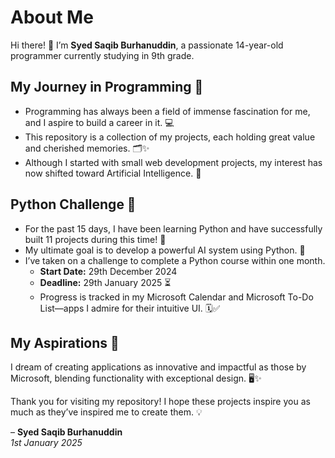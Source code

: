 # About Me

Hi there! 👋 I’m **Syed Saqib Burhanuddin**, a passionate 14-year-old programmer currently studying in 9th grade.  

## My Journey in Programming 🚀  
- Programming has always been a field of immense fascination for me, and I aspire to build a career in it. 💻  
- This repository is a collection of my projects, each holding great value and cherished memories. 🗂️✨  
- Although I started with small web development projects, my interest has now shifted toward Artificial Intelligence. 🤖  

## Python Challenge 🐍  
- For the past 15 days, I have been learning Python and have successfully built 11 projects during this time! 🎯  
- My ultimate goal is to develop a powerful AI system using Python. 🌟  
- I’ve taken on a challenge to complete a Python course within one month.  
  - **Start Date:** 29th December 2024   
  - **Deadline:** 29th January 2025 ⏳  
  - Progress is tracked in my Microsoft Calendar and Microsoft To-Do List—apps I admire for their intuitive UI. 🗓️✅  

## My Aspirations 🌠  
I dream of creating applications as innovative and impactful as those by Microsoft, blending functionality with exceptional design. 🖥️✨  

Thank you for visiting my repository! I hope these projects inspire you as much as they’ve inspired me to create them. 💡  

– **Syed Saqib Burhanuddin**  
  *1st January 2025*
